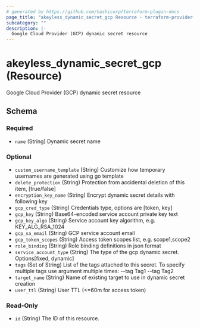 ```yaml
---
# generated by https://github.com/hashicorp/terraform-plugin-docs
page_title: "akeyless_dynamic_secret_gcp Resource - terraform-provider-akeyless"
subcategory: ""
description: |-
  Google Cloud Provider (GCP) dynamic secret resource
---
```


# akeyless_dynamic_secret_gcp (Resource)

Google Cloud Provider (GCP) dynamic secret resource



<!-- schema generated by tfplugindocs -->
## Schema

### Required

- `name` (String) Dynamic secret name

### Optional

- `custom_username_template` (String) Customize how temporary usernames are generated using go template
- `delete_protection` (String) Protection from accidental deletion of this item, [true/false]
- `encryption_key_name` (String) Encrypt dynamic secret details with following key
- `gcp_cred_type` (String) Credentials type, options are [token, key]
- `gcp_key` (String) Base64-encoded service account private key text
- `gcp_key_algo` (String) Service account key algorithm, e.g. KEY_ALG_RSA_1024
- `gcp_sa_email` (String) GCP service account email
- `gcp_token_scopes` (String) Access token scopes list, e.g. scope1,scope2
- `role_binding` (String) Role binding definitions in json format
- `service_account_type` (String) The type of the gcp dynamic secret. Options[fixed, dynamic]
- `tags` (Set of String) List of the tags attached to this secret. To specify multiple tags use argument multiple times: --tag Tag1 --tag Tag2
- `target_name` (String) Name of existing target to use in dynamic secret creation
- `user_ttl` (String) User TTL (<=60m for access token)

### Read-Only

- `id` (String) The ID of this resource.


